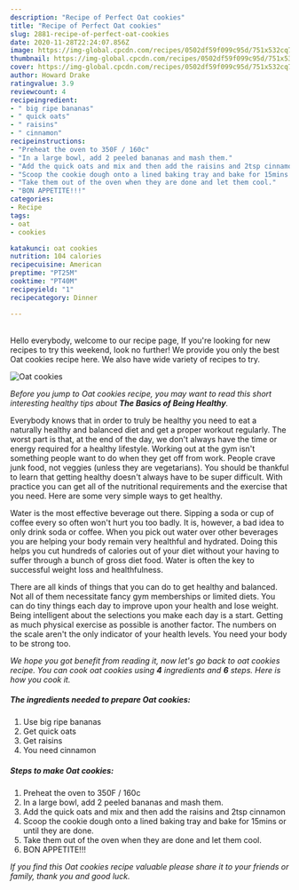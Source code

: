 ```yaml
---
description: "Recipe of Perfect Oat cookies"
title: "Recipe of Perfect Oat cookies"
slug: 2881-recipe-of-perfect-oat-cookies
date: 2020-11-28T22:24:07.856Z
image: https://img-global.cpcdn.com/recipes/0502df59f099c95d/751x532cq70/oat-cookies-recipe-main-photo.jpg
thumbnail: https://img-global.cpcdn.com/recipes/0502df59f099c95d/751x532cq70/oat-cookies-recipe-main-photo.jpg
cover: https://img-global.cpcdn.com/recipes/0502df59f099c95d/751x532cq70/oat-cookies-recipe-main-photo.jpg
author: Howard Drake
ratingvalue: 3.9
reviewcount: 4
recipeingredient:
- " big ripe bananas"
- " quick oats"
- " raisins"
- " cinnamon"
recipeinstructions:
- "Preheat the oven to 350F / 160c"
- "In a large bowl, add 2 peeled bananas and mash them."
- "Add the quick oats and mix and then add the raisins and 2tsp cinnamon"
- "Scoop the cookie dough onto a lined baking tray and bake for 15mins or until they are done."
- "Take them out of the oven when they are done and let them cool."
- "BON APPETITE!!!"
categories:
- Recipe
tags:
- oat
- cookies

katakunci: oat cookies 
nutrition: 104 calories
recipecuisine: American
preptime: "PT25M"
cooktime: "PT40M"
recipeyield: "1"
recipecategory: Dinner

---
```

<br>
Hello everybody, welcome to our recipe page, If you're looking for new recipes to try this weekend, look no further! We provide you only the best Oat cookies recipe here. We also have wide variety of recipes to try.
<br>


![Oat cookies](https://img-global.cpcdn.com/recipes/0502df59f099c95d/751x532cq70/oat-cookies-recipe-main-photo.jpg)

<i>Before you jump to Oat cookies recipe, you may want to read this short interesting healthy tips about <strong>The Basics of Being Healthy</strong>.</i>

Everybody knows that in order to truly be healthy you need to eat a naturally healthy and balanced diet and get a proper workout regularly. The worst part is that, at the end of the day, we don't always have the time or energy required for a healthy lifestyle. Working out at the gym isn't something people want to do when they get off from work. People crave junk food, not veggies (unless they are vegetarians). You should be thankful to learn that getting healthy doesn't always have to be super difficult. With practice you can get all of the nutritional requirements and the exercise that you need. Here are some very simple ways to get healthy.

Water is the most effective beverage out there. Sipping a soda or cup of coffee every so often won't hurt you too badly. It is, however, a bad idea to only drink soda or coffee. When you pick out water over other beverages you are helping your body remain very healthful and hydrated. Doing this helps you cut hundreds of calories out of your diet without your having to suffer through a bunch of gross diet food. Water is often the key to successful weight loss and healthfulness.

There are all kinds of things that you can do to get healthy and balanced. Not all of them necessitate fancy gym memberships or limited diets. You can do tiny things each day to improve upon your health and lose weight. Being intelligent about the selections you make each day is a start. Getting as much physical exercise as possible is another factor. The numbers on the scale aren't the only indicator of your health levels. You need your body to be strong too. 


<i>We hope you got benefit from reading it, now let's go back to oat cookies recipe. You can cook oat cookies using <strong>4</strong> ingredients and <strong>6</strong> steps. Here is how you cook it.
</i>

##### The ingredients needed to prepare Oat cookies:

1. Use  big ripe bananas
1. Get  quick oats
1. Get  raisins
1. You need  cinnamon


##### Steps to make Oat cookies:

1. Preheat the oven to 350F / 160c
1. In a large bowl, add 2 peeled bananas and mash them.
1. Add the quick oats and mix and then add the raisins and 2tsp cinnamon
1. Scoop the cookie dough onto a lined baking tray and bake for 15mins or until they are done.
1. Take them out of the oven when they are done and let them cool.
1. BON APPETITE!!!


<i>If you find this Oat cookies recipe valuable please share it to your friends or family, thank you and good luck.</i>
